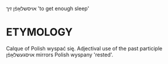 אויסשלאָפֿן זיך
'to get enough sleep'

ETYMOLOGY
===========
Calque of Polish wyspać się. Adjectival use of the past participle אויסגעשלאָפֿן mirrors Polish wyspany 'rested'.